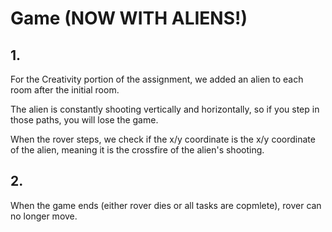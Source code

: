 # Game (NOW WITH ALIENS!)

## 1. 
For the Creativity portion of the assignment, we added an alien to each room after the initial room.

The alien is constantly shooting vertically and horizontally, so if you step in those paths, you will lose the game.

When the rover steps, we check if the x/y coordinate is the x/y coordinate of the alien, meaning it is the crossfire of the alien's shooting.

## 2.
When the game ends (either rover dies or all tasks are copmlete), rover can no longer move.